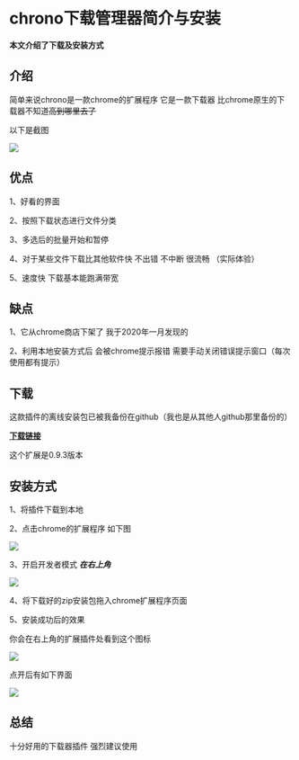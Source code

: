# chrono下载管理器简介与安装

**本文介绍了下载及安装方式**

## 介绍

简单来说chrono是一款chrome的扩展程序 它是一款下载器 比chrome原生的下载器不知道~~高到哪里去了~~

以下是截图

![](https://github.com/tothepythonmoon/2badaoblog/blob/master/blog/No_0002_chrono%E4%B8%8B%E8%BD%BD%E7%AE%A1%E7%90%86%E5%99%A8/chrono%E6%88%AA%E5%9B%BE.png?raw=true)

## 优点

1、好看的界面

2、按照下载状态进行文件分类

3、多选后的批量开始和暂停

4、对于某些文件下载比其他软件快 不出错 不中断 很流畅 （实际体验）

5、速度快 下载基本能跑满带宽

## 缺点

1、它从chrome商店下架了 我于2020年一月发现的 

2、利用本地安装方式后 会被chrome提示报错 需要手动关闭错误提示窗口（每次使用都有提示）

## 下载

这款插件的离线安装包已被我备份在github（我也是从其他人github那里备份的）

[**下载链接**](https://github.com/tothepythonmoon/2badaoblog/raw/master/blog/No_0002_chrono%E4%B8%8B%E8%BD%BD%E7%AE%A1%E7%90%86%E5%99%A8/0.9.3_0.zip)


这个扩展是0.9.3版本

## 安装方式

1、将插件下载到本地

2、点击chrome的扩展程序 如下图

![](https://github.com/tothepythonmoon/2badaoblog/blob/master/blog/No_0002_chrono%E4%B8%8B%E8%BD%BD%E7%AE%A1%E7%90%86%E5%99%A8/chrome%E6%89%A9%E5%B1%95%E7%A8%8B%E5%BA%8F%E6%8C%89%E9%92%AE%E6%88%AA%E5%9B%BE.png?raw=true)

3、开启开发者模式 ***在右上角***

![](https://github.com/tothepythonmoon/2badaoblog/blob/master/blog/No_0002_chrono%E4%B8%8B%E8%BD%BD%E7%AE%A1%E7%90%86%E5%99%A8/chrome%E6%89%A9%E5%B1%95%E7%A8%8B%E5%BA%8F.png?raw=true)

4、将下载好的zip安装包拖入chrome扩展程序页面

5、安装成功后的效果

你会在右上角的扩展插件处看到这个图标

![](https://github.com/tothepythonmoon/2badaoblog/blob/master/blog/No_0002_chrono%E4%B8%8B%E8%BD%BD%E7%AE%A1%E7%90%86%E5%99%A8/chrono%E5%9B%BE%E6%A0%87.png?raw=true)

点开后有如下界面

![](https://github.com/tothepythonmoon/2badaoblog/blob/master/blog/No_0002_chrono%E4%B8%8B%E8%BD%BD%E7%AE%A1%E7%90%86%E5%99%A8/chrono%E7%95%8C%E9%9D%A2.png?raw=true)

## 总结

十分好用的下载器插件 强烈建议使用
